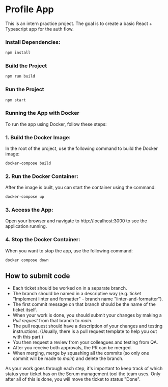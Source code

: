 # Profile App

This is an intern practice project. The goal is to create a basic React + Typescript app for the auth flow.

### Install Dependencies:

```bash
npm install
```

### Build the Project

```bash
npm run build
```

### Run the Project

```bash
npm start
```

### Running the App with Docker

To run the app using Docker, follow these steps:

### 1. Build the Docker Image:

In the root of the project, use the following command to build the Docker image:

```bash
docker-compose build
```

### 2. Run the Docker Container:

After the image is built, you can start the container using the command:

```bash
docker-compose up
```

### 3. Access the App:

Open your browser and navigate to http://localhost:3000 to see the application running.

### 4. Stop the Docker Container:

When you want to stop the app, use the following command:

```bash
docker compose down
```

## How to submit code

- Each ticket should be worked on in a separate branch.
- The branch should be named in a descriptive way (e.g. ticket "Implement linter and formatter" - branch name "linter-and-formatter").
- The first commit message on that branch should be the name of the ticket itself.
- When your work is done, you should submit your changes by making a _Pull request_ from that branch to _main_.
- The pull request should have a description of your changes and testing instructions. (Usually, there is a pull request template to help you out with this part.)
- You then request a review from your colleagues and testing from QA.
- After you receive both approvals, the PR can be merged.
- When merging, merge by squashing all the commits (so only one commit will be made to _main_) and delete the branch.

As your work goes through each step, it's important to keep track of which status your ticket has on the Scrum management tool the team uses.
Only after all of this is done, you will move the ticket to status "Done".
